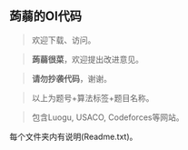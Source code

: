 ## 蒟蒻的OI代码
> 欢迎下载、访问。

> **蒟蒻很菜**，欢迎提出改进意见。

> **请勿抄袭代码**，谢谢。

> 以上为题号+算法标签+题目名称。

> 包含Luogu, USACO, Codeforces等网站。

每个文件夹内有说明(Readme.txt)。
